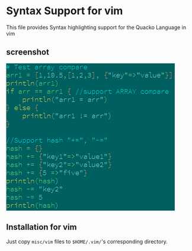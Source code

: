 # Syntax Support for vim

This file provides Syntax highlighting support for the Quacko Language in vim

## screenshot

![Vim](screenshot.png)

## Installation for vim

Just copy `misc/vim` files to `$HOME/.vim/`'s corresponding directory.